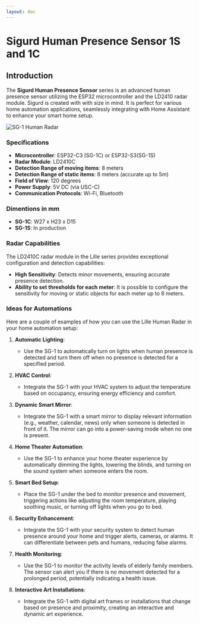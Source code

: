 ```yaml
---
layout: doc
---
```


# Sigurd Human Presence Sensor 1S and 1C

## Introduction

The **Sigurd Human Presence Sensor** series is an advanced human presence sensor utilizing the ESP32 microcontroller and the LD2410 radar module. Sigurd is created with with size in mind. It is perfect for various home automation applications, seamlessly integrating with Home Assistant to enhance your smart home setup.


<img src="/images/sg-1/SG-1.jpg" alt="SG-1 Human Radar" class="centered-image">

### Specifications

- **Microcontroller**: ESP32-C3 (SG-1C) or ESP32-S3(SG-1S)
- **Radar Module**: LD2410C
- **Detection Range of moving items**: 8 meters
- **Detection Range of static items**: 8 meters (accurate up to 5m)
- **Field of View**: 120 degrees
- **Power Supply**: 5V DC (via USC-C)
- **Communication Protocols**: Wi-Fi, Bluetooth

### Dimentions in mm
- **SG-1C**: W27 x H23 x D15
- **SG-1S**: In production


### Radar Capabilities

The LD2410C radar module in the Lille series provides exceptional configuration and detection capabilities:
- **High Sensitivity**: Detects minor movements, ensuring accurate presence detection.
- **Ability to set thresholds for each meter**: It is possible to configure the sensitivity for moving or static objects for each meter up to 8 meters.


### Ideas for Automations

Here are a couple of examples of how you can use the Lille Human Radar in your home automation setup:

1. **Automatic Lighting**: 
   - Use the SG-1 to automatically turn on lights when human presence is detected and turn them off when no presence is detected for a specified period.

2. **HVAC Control**: 
   - Integrate the SG-1 with your HVAC system to adjust the temperature based on occupancy, ensuring energy efficiency and comfort.

3. **Dynamic Smart Mirror**: 
   - Integrate the SG-1 with a smart mirror to display relevant information (e.g., weather, calendar, news) only when someone is detected in front of it. The mirror can go into a power-saving mode when no one is present.

4. **Home Theater Automation**: 
   - Use the SG-1 to enhance your home theater experience by automatically dimming the lights, lowering the blinds, and turning on the sound system when someone enters the room.

5. **Smart Bed Setup**: 
   - Place the SG-1 under the bed to monitor presence and movement, triggering actions like adjusting the room temperature, playing soothing music, or turning off lights when you go to bed.

6. **Security Enhancement**: 
   - Integrate the SG-1 with your security system to detect human presence around your home and trigger alerts, cameras, or alarms. It can differentiate between pets and humans, reducing false alarms.

7. **Health Monitoring**: 
   - Use the SG-1 to monitor the activity levels of elderly family members. The sensor can alert you if there is no movement detected for a prolonged period, potentially indicating a health issue.

8. **Interactive Art Installations**: 
   - Integrate the SG-1 with digital art frames or installations that change based on presence and proximity, creating an interactive and dynamic art experience.
